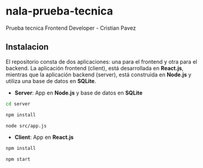 # nala-prueba-tecnica

Prueba tecnica Frontend Developer - Cristian Pavez

## Instalacion

El repositorio consta de dos aplicaciones: una para el frontend y otra para el backend. La aplicación frontend (client), está desarrollada en **React.js**, mientras que la aplicación backend (server), está construida en **Node.js** y utiliza una base de datos en **SQLite**.

* **Server**: App en **Node.js** y base de datos en **SQLite**
```bash
cd server
```
```bash
npm install
```
```bash
node src/app.js

```
* **Client**: App en **React.js**
```bash
npm install
```
```bash
npm start
```
 